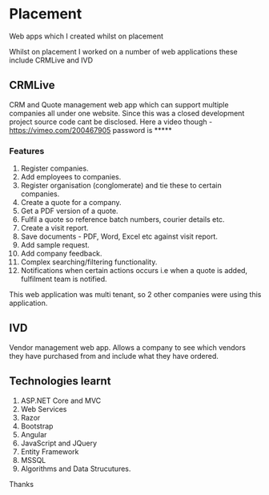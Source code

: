 # Placement
Web apps which I created whilst on placement

Whilst on placement I worked on a number of web applications these include CRMLive and IVD

## CRMLive
CRM and Quote management web app which can support multiple companies all under one website. 
Since this was a closed development project source code cant be disclosed. Here a video though - https://vimeo.com/200467905 password is *****

### Features 
1. Register companies.
2. Add employees to companies.
3. Register organisation (conglomerate) and tie these to certain companies.
4. Create a quote for a company. 
5. Get a PDF version of a quote.
6. Fulfil a quote so reference batch numbers, courier details etc.
7. Create a visit report. 
8. Save documents - PDF, Word, Excel etc against visit report.
9. Add sample request. 
10. Add company feedback.
11. Complex searching/filtering functionality.
12. Notifications when certain actions occurs i.e when a quote is added, fulfilment team is notified.  

This web application was multi tenant, so 2 other companies were using this application. 

## IVD
Vendor management web app. Allows a company to see which vendors they have purchased from and include what they have ordered. 

## Technologies learnt
1. ASP.NET Core and MVC
2. Web Services
3. Razor
4. Bootstrap
5. Angular
6. JavaScript and JQuery
7. Entity Framework
8. MSSQL
9. Algorithms and Data Strucutures.  

Thanks
